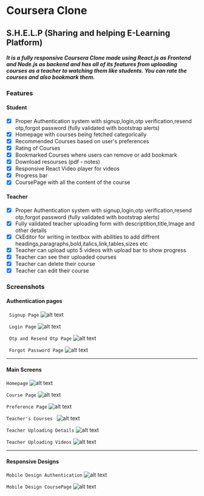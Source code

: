 # Coursera Clone 
## S.H.E.L.P (Sharing and helping E-Learning Platform)
##### It is a fully responsive Coursera Clone made using React.js as Frontend and Node.js as backend and has all of its features from uploading courses as a teacher to watching them like students. You can rate the courses and also bookmark them.

### Features

#### Student
- [x] Proper Authentication system with signup,login,otp verification,resend otp,forgot password (fully validated with bootstrap alerts)
- [x] Homepage with courses being fetched categorically
- [x] Recommended Courses based on user's preferences
- [x] Rating of Courses
- [x] Bookmarked Courses where users can remove or add bookmark
- [x] Download resourses (pdf - notes)
- [x] Responsive React Video player for videos
- [x] Progress bar 
- [x] CoursePage with all the content of the course

#### Teacher
- [x] Proper Authentication system with signup,login,otp verification,resend otp,forgot password (fully validated with bootstrap alerts)
- [x] Fully validated teacher uploading form with descriptition,title,Image and other details
- [x] CkEditor for writing in textbox with abilities to add diffrent headings,paragraphs,bold,italics,link,tables,sizes etc
- [x] Teacher can upload upto 5 videos with upload bar to show progress
- [x] Teacher can see their uploaded courses
- [x] Teacher can delete their course
- [x] Teacher can edit their course

### Screenshots
#### Authentication pages
 
 ```  Signup Page ```
![alt text](https://raw.githubusercontent.com/AbhishekSrivas114319/S.H.E.L.P/master/Front-end/src/assets/shelpSignup.png)

 ```  Login Page ```
![alt text](https://raw.githubusercontent.com/AbhishekSrivas114319/S.H.E.L.P/master/Front-end/src/assets/loginShelp.png)

 ```  Otp and Resend Otp Page ```
![alt text](https://raw.githubusercontent.com/AbhishekSrivas114319/S.H.E.L.P/master/Front-end/src/assets/otp.png)

 
 ```  Forgot Password Page ```
![alt text](https://raw.githubusercontent.com/AbhishekSrivas114319/S.H.E.L.P/master/Front-end/src/assets/forgotPassword.png)

 ---
 #### Main Screens

  ```Homepage```
![alt text](https://raw.githubusercontent.com/AbhishekSrivas114319/S.H.E.L.P/master/Front-end/src/assets/homepage.png)


```Course Page```
![alt text](https://raw.githubusercontent.com/AbhishekSrivas114319/S.H.E.L.P/master/Front-end/src/assets/coursePage.png)


```Preference Page```
![alt text](https://raw.githubusercontent.com/AbhishekSrivas114319/S.H.E.L.P/master/Front-end/src/assets/shlepPreference.png)

```Teacher's Courses ```
![alt text](https://raw.githubusercontent.com/AbhishekSrivas114319/S.H.E.L.P/master/Front-end/src/assets/teachershelp.png)

```Teacher Uploading Details```
![alt text](https://raw.githubusercontent.com/AbhishekSrivas114319/S.H.E.L.P/master/Front-end/src/assets/TeacherUploadCourse.png)


```Teacher Uploading Videos```
![alt text](https://raw.githubusercontent.com/AbhishekSrivas114319/S.H.E.L.P/master/Front-end/src/assets/uploadshelp.png)

---
#### Responsive Designs
```Mobile Design Authentication```
![alt text](https://raw.githubusercontent.com/AbhishekSrivas114319/S.H.E.L.P/master/Front-end/src/assets/mobileLogin.png)

 
```Mobile Design CoursePage```
![alt text](https://raw.githubusercontent.com/AbhishekSrivas114319/S.H.E.L.P/master/Front-end/src/assets/mobilecourse.png)






